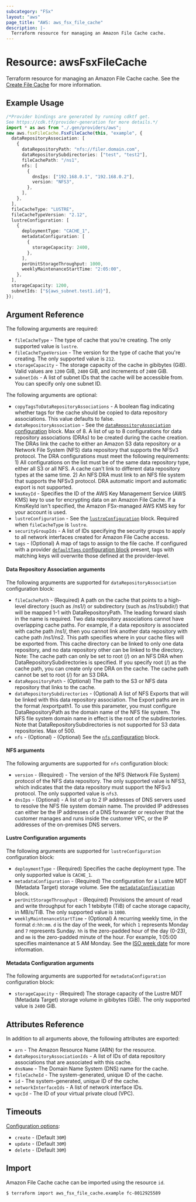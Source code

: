 ```yaml
---
subcategory: "FSx"
layout: "aws"
page_title: "AWS: aws_fsx_file_cache"
description: |-
  Terraform resource for managing an Amazon File Cache cache.
---
```


# Resource: awsFsxFileCache

Terraform resource for managing an Amazon File Cache cache.
See the [Create File Cache](https://docs.aws.amazon.com/fsx/latest/APIReference/API_CreateFileCache.html) for more information.

## Example Usage

```typescript
/*Provider bindings are generated by running cdktf get.
See https://cdk.tf/provider-generation for more details.*/
import * as aws from "./.gen/providers/aws";
new aws.fsxFileCache.FsxFileCache(this, "example", {
  dataRepositoryAssociation: [
    {
      dataRepositoryPath: "nfs://filer.domain.com",
      dataRepositorySubdirectories: ["test", "test2"],
      fileCachePath: "/ns1",
      nfs: [
        {
          dnsIps: ["192.168.0.1", "192.168.0.2"],
          version: "NFS3",
        },
      ],
    },
  ],
  fileCacheType: "LUSTRE",
  fileCacheTypeVersion: "2.12",
  lustreConfiguration: [
    {
      deploymentType: "CACHE_1",
      metadataConfiguration: [
        {
          storageCapacity: 2400,
        },
      ],
      perUnitStorageThroughput: 1000,
      weeklyMaintenanceStartTime: "2:05:00",
    },
  ],
  storageCapacity: 1200,
  subnetIds: ["${aws_subnet.test1.id}"],
});

```

## Argument Reference

The following arguments are required:

* `fileCacheType` - The type of cache that you're creating. The only supported value is `lustre`.
* `fileCacheTypeVersion` - The version for the type of cache that you're creating. The only supported value is `212`.
* `storageCapacity` - The storage capacity of the cache in gibibytes (GiB). Valid values are `1200` GiB, `2400` GiB, and increments of `2400` GiB.
* `subnetIds` - A list of subnet IDs that the cache will be accessible from. You can specify only one subnet ID.

The following arguments are optional:

* `copyTagsToDataRepositoryAssociations` - A boolean flag indicating whether tags for the cache should be copied to data repository associations. This value defaults to false.
* `dataRepositoryAssociation` - See the [`dataRepositoryAssociation` configuration](#data-repository-association-arguments) block. Max of 8.
  A list of up to 8 configurations for data repository associations (DRAs) to be created during the cache creation. The DRAs link the cache to either an Amazon S3 data repository or a Network File System (NFS) data repository that supports the NFSv3 protocol. The DRA configurations must meet the following requirements: 1) All configurations on the list must be of the same data repository type, either all S3 or all NFS. A cache can't link to different data repository types at the same time. 2) An NFS DRA must link to an NFS file system that supports the NFSv3 protocol. DRA automatic import and automatic export is not supported.
* `kmsKeyId` - Specifies the ID of the AWS Key Management Service (AWS KMS) key to use for encrypting data on an Amazon File Cache. If a KmsKeyId isn't specified, the Amazon FSx-managed AWS KMS key for your account is used.
* `lustreConfiguration` - See the [`lustreConfiguration`](#lustre-configuration-arguments) block. Required when `fileCacheType` is `lustre`.
* `securityGroupIds` - A list of IDs specifying the security groups to apply to all network interfaces created for Amazon File Cache access.
* `tags` - (Optional) A map of tags to assign to the file cache. If configured with a provider [`defaultTags` configuration block](https://registry.terraform.io/providers/hashicorp/aws/latest/docs#default_tags-configuration-block) present, tags with matching keys will overwrite those defined at the provider-level.

#### Data Repository Association arguments

The following arguments are supported for `dataRepositoryAssociation` configuration block:

* `fileCachePath` - (Required) A path on the cache that points to a high-level directory (such as /ns1/) or subdirectory (such as /ns1/subdir/) that will be mapped 1-1 with DataRepositoryPath. The leading forward slash in the name is required. Two data repository associations cannot have overlapping cache paths. For example, if a data repository is associated with cache path /ns1/, then you cannot link another data repository with cache path /ns1/ns2. This path specifies where in your cache files will be exported from. This cache directory can be linked to only one data repository, and no data repository other can be linked to the directory. Note: The cache path can only be set to root (/) on an NFS DRA when DataRepositorySubdirectories is specified. If you specify root (/) as the cache path, you can create only one DRA on the cache. The cache path cannot be set to root (/) for an S3 DRA.
* `dataRepositoryPath` - (Optional) The path to the S3 or NFS data repository that links to the cache.
* `dataRepositorySubdirectories` - (Optional) A list of NFS Exports that will be linked with this data repository association. The Export paths are in the format /exportpath1. To use this parameter, you must configure DataRepositoryPath as the domain name of the NFS file system. The NFS file system domain name in effect is the root of the subdirectories. Note that DataRepositorySubdirectories is not supported for S3 data repositories. Max of 500.
* `nfs` - (Optional) - (Optional) See the [`nfs` configuration](#nfs-arguments) block.

#### NFS arguments

The following arguments are supported for `nfs` configuration block:

* `version` - (Required) - The version of the NFS (Network File System) protocol of the NFS data repository. The only supported value is NFS3, which indicates that the data repository must support the NFSv3 protocol. The only supported value is `nfs3`.
* `dnsIps` - (Optional) - A list of up to 2 IP addresses of DNS servers used to resolve the NFS file system domain name. The provided IP addresses can either be the IP addresses of a DNS forwarder or resolver that the customer manages and runs inside the customer VPC, or the IP addresses of the on-premises DNS servers.

#### Lustre Configuration arguments

The following arguments are supported for `lustreConfiguration` configuration block:

* `deploymentType` - (Required) Specifies the cache deployment type. The only supported value is `CACHE_1`.
* `metadataConfiguration` - (Required) The configuration for a Lustre MDT (Metadata Target) storage volume. See the [`metadataConfiguration`](#metadata-configuration-arguments) block.
* `perUnitStorageThroughput` - (Required) Provisions the amount of read and write throughput for each 1 tebibyte (TiB) of cache storage capacity, in MB/s/TiB. The only supported value is `1000`.
* `weeklyMaintenanceStartTime` - (Optional) A recurring weekly time, in the format `d:hh:mm`. `d` is the day of the week, for which `1` represents Monday and `7` represents Sunday. `hh` is the zero-padded hour of the day (0-23), and `mm` is the zero-padded minute of the hour. For example, 1:05:00 specifies maintenance at 5 AM Monday. See the [ISO week date](https://en.wikipedia.org/wiki/ISO_week_date) for more information.

#### Metadata Configuration arguments

The following arguments are supported for `metadataConfiguration` configuration block:

* `storageCapacity` - (Required) The storage capacity of the Lustre MDT (Metadata Target) storage volume in gibibytes (GiB). The only supported value is `2400` GiB.

## Attributes Reference

In addition to all arguments above, the following attributes are exported:

* `arn` - The Amazon Resource Name (ARN) for the resource.
* `dataRepositoryAssociationIds` - A list of IDs of data repository associations that are associated with this cache.
* `dnsName` - The Domain Name System (DNS) name for the cache.
* `fileCacheId` - The system-generated, unique ID of the cache.
* `id` - The system-generated, unique ID of the cache.
* `networkInterfaceIds` - A list of network interface IDs.
* `vpcId` - The ID of your virtual private cloud (VPC).

## Timeouts

[Configuration options](https://developer.hashicorp.com/terraform/language/resources/syntax#operation-timeouts):

* `create` - (Default `30M`)
* `update` - (Default `30M`)
* `delete` - (Default `30M`)

## Import

Amazon File Cache cache can be imported using the resource `id`.

```console
$ terraform import aws_fsx_file_cache.example fc-8012925589
```
